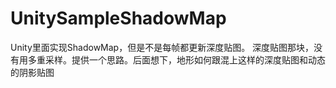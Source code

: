 # UnitySampleShadowMap
Unity里面实现ShadowMap，但是不是每帧都更新深度贴图。
深度贴图那块，没有用多重采样。提供一个思路。后面想下，地形如何跟混上这样的深度贴图和动态的阴影贴图
